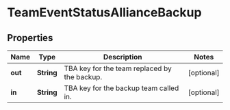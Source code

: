 

# TeamEventStatusAllianceBackup

## Properties

Name | Type | Description | Notes
------------ | ------------- | ------------- | -------------
**out** | **String** | TBA key for the team replaced by the backup. |  [optional]
**in** | **String** | TBA key for the backup team called in. |  [optional]



